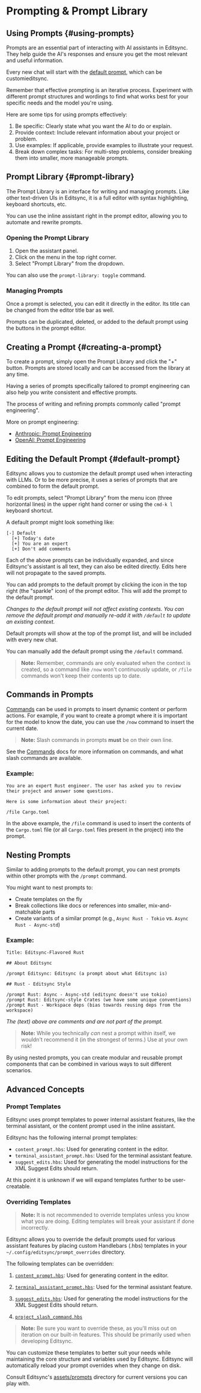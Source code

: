 # Prompting & Prompt Library

## Using Prompts {#using-prompts}

Prompts are an essential part of interacting with AI assistants in Editsync. They help guide the AI's responses and ensure you get the most relevant and useful information.

Every new chat will start with the [default prompt](#default-prompt), which can be customieditsync.

Remember that effective prompting is an iterative process. Experiment with different prompt structures and wordings to find what works best for your specific needs and the model you're using.

Here are some tips for using prompts effectively:

1. Be specific: Clearly state what you want the AI to do or explain.
2. Provide context: Include relevant information about your project or problem.
3. Use examples: If applicable, provide examples to illustrate your request.
4. Break down complex tasks: For multi-step problems, consider breaking them into smaller, more manageable prompts.

## Prompt Library {#prompt-library}

The Prompt Library is an interface for writing and managing prompts. Like other text-driven UIs in Editsync, it is a full editor with syntax highlighting, keyboard shortcuts, etc.

You can use the inline assistant right in the prompt editor, allowing you to automate and rewrite prompts.

### Opening the Prompt Library

1. Open the assistant panel.
2. Click on the menu in the top right corner.
3. Select "Prompt Library" from the dropdown.

You can also use the `prompt-library: toggle` command.

### Managing Prompts

Once a prompt is selected, you can edit it directly in the editor. Its title can be changed from the editor title bar as well.

Prompts can be duplicated, deleted, or added to the default prompt using the buttons in the prompt editor.

## Creating a Prompt {#creating-a-prompt}

To create a prompt, simply open the Prompt Library and click the "+" button. Prompts are stored locally and can be accessed from the library at any time.

Having a series of prompts specifically tailored to prompt engineering can also help you write consistent and effective prompts.

The process of writing and refining prompts commonly called "prompt engineering".

More on prompt engineering:

- [Anthropic: Prompt Engineering](https://docs.anthropic.com/en/docs/build-with-claude/prompt-engineering/overview)
- [OpenAI: Prompt Engineering](https://platform.openai.com/docs/guides/prompt-engineering)

## Editing the Default Prompt {#default-prompt}

Editsync allows you to customize the default prompt used when interacting with LLMs. Or to be more precise, it uses a series of prompts that are combined to form the default prompt.

To edit prompts, select "Prompt Library" from the menu icon (three horizontal lines) in the upper right hand corner or using the `cmd-k l` keyboard shortcut.

A default prompt might look something like:

```plaintext
[-] Default
  [+] Today's date
  [+] You are an expert
  [+] Don't add comments
```

Each of the above prompts can be individually expanded, and since Editsync's assistant is all text, they can also be edited directly. Edits here will not propagate to the saved prompts.

You can add prompts to the default prompt by clicking the icon in the top right (the "sparkle" icon) of the prompt editor. This will add the prompt to the default prompt.

_Changes to the default prompt will not affect existing contexts. You can remove the default prompt and manually re-add it with `/default` to update an existing context._

Default prompts will show at the top of the prompt list, and will be included with every new chat.

You can manually add the default prompt using the `/default` command.

> **Note:** Remember, commands are only evaluated when the context is created, so a command like `/now` won't continuously update, or `/file` commands won't keep their contents up to date.

## Commands in Prompts

[Commands](./commands.md) can be used in prompts to insert dynamic content or perform actions. For example, if you want to create a prompt where it is important for the model to know the date, you can use the `/now` command to insert the current date.

> **Note:** Slash commands in prompts **must** be on their own line.

See the [Commands](./commands.md) docs for more information on commands, and what slash commands are available.

### Example:

```plaintext
You are an expert Rust engineer. The user has asked you to review their project and answer some questions.

Here is some information about their project:

/file Cargo.toml
```

In the above example, the `/file` command is used to insert the contents of the `Cargo.toml` file (or all `Cargo.toml` files present in the project) into the prompt.

## Nesting Prompts

Similar to adding prompts to the default prompt, you can nest prompts within other prompts with the `/prompt` command.

You might want to nest prompts to:

- Create templates on the fly
- Break collections like docs or references into smaller, mix-and-matchable parts
- Create variants of a similar prompt (e.g., `Async Rust - Tokio` vs. `Async Rust - Async-std`)

### Example:

```plaintext
Title: Editsync-Flavored Rust

## About Editsync

/prompt Editsync: Editsync (a prompt about what Editsync is)

## Rust - Editsync Style

/prompt Rust: Async - Async-std (editsync doesn't use tokio)
/prompt Rust: Editsync-style Crates (we have some unique conventions)
/prompt Rust - Workspace deps (bias towards reusing deps from the workspace)
```

_The (text) above are comments and are not part of the prompt._

> **Note:** While you technically _can_ nest a prompt within itself, we wouldn't recommend it (in the strongest of terms.) Use at your own risk!

By using nested prompts, you can create modular and reusable prompt components that can be combined in various ways to suit different scenarios.

## Advanced Concepts

### Prompt Templates

Editsync uses prompt templates to power internal assistant features, like the terminal assistant, or the content prompt used in the inline assistant.

Editsync has the following internal prompt templates:

- `content_prompt.hbs`: Used for generating content in the editor.
- `terminal_assistant_prompt.hbs`: Used for the terminal assistant feature.
- `suggest_edits.hbs`: Used for generating the model instructions for the XML Suggest Edits should return.

At this point it is unknown if we will expand templates further to be user-creatable.

### Overriding Templates

> **Note:** It is not recommended to override templates unless you know what you are doing. Editing templates will break your assistant if done incorrectly.

Editsync allows you to override the default prompts used for various assistant features by placing custom Handlebars (.hbs) templates in your `~/.config/editsync/prompt_overrides` directory.

The following templates can be overridden:

1. [`content_prompt.hbs`](https://github.com/khulnasoft/editsync/tree/main/assets/prompts/content_prompt.hbs): Used for generating content in the editor.

2. [`terminal_assistant_prompt.hbs`](https://github.com/khulnasoft/editsync/tree/main/assets/prompts/terminal_assistant_prompt.hbs): Used for the terminal assistant feature.

3. [`suggest_edits.hbs`](https://github.com/khulnasoft/editsync/tree/main/assets/prompts/suggest_edits.hbs): Used for generating the model instructions for the XML Suggest Edits should return.

4. [`project_slash_command.hbs`](https://github.com/khulnasoft/editsync/tree/main/assets/prompts/project_slash_command.hbs)

> **Note:** Be sure you want to override these, as you'll miss out on iteration on our built-in features. This should be primarily used when developing Editsync.

You can customize these templates to better suit your needs while maintaining the core structure and variables used by Editsync. Editsync will automatically reload your prompt overrides when they change on disk.

Consult Editsync's [assets/prompts](https://github.com/khulnasoft/editsync/tree/main/assets/prompts) directory for current versions you can play with.
